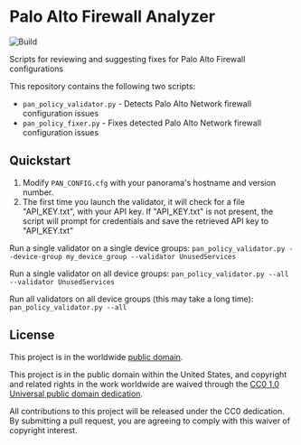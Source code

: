 # Palo Alto Firewall Analyzer

![Build](https://github.com/moshekaplan/palo_alto_firewall_analyzer/actions/workflows/python-package.yml/badge.svg)

Scripts for reviewing and suggesting fixes for Palo Alto Firewall configurations

This repository contains the following two scripts:

* `pan_policy_validator.py` - Detects Palo Alto Network firewall configuration issues
* `pan_policy_fixer.py` - Fixes detected Palo Alto Network firewall configuration issues

## Quickstart

1. Modify `PAN_CONFIG.cfg` with your panorama's hostname and version number.
1. The first time you launch the validator, it will check for a file
"API_KEY.txt", with your API key. If "API_KEY.txt" is not present, the script will
prompt for credentials and save the retrieved API key to "API_KEY.txt"

Run a single validator on a single device groups:
`pan_policy_validator.py --device-group my_device_group --validator UnusedServices`

Run a single validator on all device groups:
`pan_policy_validator.py --all --validator UnusedServices`

Run all validators on all device groups (this may take a long time):
`pan_policy_validator.py --all`

## License ##

This project is in the worldwide [public domain](LICENSE).

This project is in the public domain within the United States, and
copyright and related rights in the work worldwide are waived through
the [CC0 1.0 Universal public domain
dedication](https://creativecommons.org/publicdomain/zero/1.0/).

All contributions to this project will be released under the CC0
dedication. By submitting a pull request, you are agreeing to comply
with this waiver of copyright interest.
